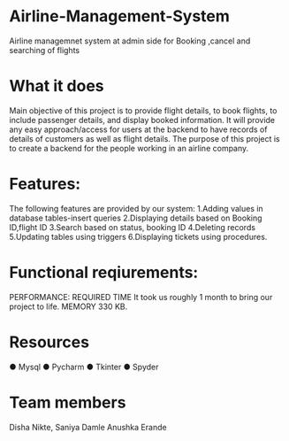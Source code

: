 # Airline-Management-System
Airline managemnet system at admin side for Booking ,cancel and searching of flights
# What it does
Main objective of this project is to provide flight details, to book flights, to include
passenger details, and display booked information. It will provide any easy
approach/access for users at the backend to have records of details of customers as
well as flight details.
The purpose of this project is to create a backend for the people working in an airline
company.
# Features:
The following features are provided by our system:
1.Adding values in database tables-insert queries
2.Displaying details based on Booking ID,flight ID
3.Search based on status, booking ID
4.Deleting records
5.Updating tables using triggers
6.Displaying tickets using procedures.
# Functional reqiurements:
PERFORMANCE:
REQUIRED TIME
It took us roughly 1 month to bring our project to life.
MEMORY
330 KB.
# Resources
● Mysql
● Pycharm
● Tkinter
● Spyder
# Team members
Disha Nikte, Saniya Damle Anushka Erande
